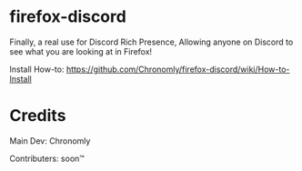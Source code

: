 # firefox-discord

Finally, a real use for Discord Rich Presence, Allowing anyone on Discord to see what you are looking at in Firefox!

Install How-to: https://github.com/Chronomly/firefox-discord/wiki/How-to-Install

# Credits

Main Dev: Chronomly

Contributers: soon:tm:
